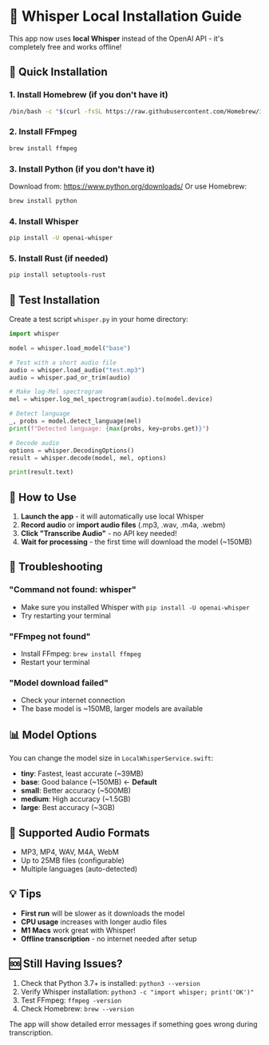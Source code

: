 # 🎯 Whisper Local Installation Guide

This app now uses **local Whisper** instead of the OpenAI API - it's completely free and works offline!

## 🚀 Quick Installation

### 1. Install Homebrew (if you don't have it)
```bash
/bin/bash -c "$(curl -fsSL https://raw.githubusercontent.com/Homebrew/install/HEAD/install.sh)"
```

### 2. Install FFmpeg
```bash
brew install ffmpeg
```

### 3. Install Python (if you don't have it)
Download from: https://www.python.org/downloads/
Or use Homebrew:
```bash
brew install python
```

### 4. Install Whisper
```bash
pip install -U openai-whisper
```

### 5. Install Rust (if needed)
```bash
pip install setuptools-rust
```

## 🧪 Test Installation

Create a test script `whisper.py` in your home directory:

```python
import whisper

model = whisper.load_model("base")

# Test with a short audio file
audio = whisper.load_audio("test.mp3")
audio = whisper.pad_or_trim(audio)

# Make log-Mel spectrogram
mel = whisper.log_mel_spectrogram(audio).to(model.device)

# Detect language
_, probs = model.detect_language(mel)
print(f"Detected language: {max(probs, key=probs.get)}")

# Decode audio
options = whisper.DecodingOptions()
result = whisper.decode(model, mel, options)

print(result.text)
```

## 📱 How to Use

1. **Launch the app** - it will automatically use local Whisper
2. **Record audio** or **import audio files** (.mp3, .wav, .m4a, .webm)
3. **Click "Transcribe Audio"** - no API key needed!
4. **Wait for processing** - the first time will download the model (~150MB)

## 🔧 Troubleshooting

### "Command not found: whisper"
- Make sure you installed Whisper with `pip install -U openai-whisper`
- Try restarting your terminal

### "FFmpeg not found"
- Install FFmpeg: `brew install ffmpeg`
- Restart your terminal

### "Model download failed"
- Check your internet connection
- The base model is ~150MB, larger models are available

## 📊 Model Options

You can change the model size in `LocalWhisperService.swift`:

- **tiny**: Fastest, least accurate (~39MB)
- **base**: Good balance (~150MB) ← **Default**
- **small**: Better accuracy (~500MB)
- **medium**: High accuracy (~1.5GB)
- **large**: Best accuracy (~3GB)

## 🎵 Supported Audio Formats

- MP3, MP4, WAV, M4A, WebM
- Up to 25MB files (configurable)
- Multiple languages (auto-detected)

## 💡 Tips

- **First run** will be slower as it downloads the model
- **CPU usage** increases with longer audio files
- **M1 Macs** work great with Whisper!
- **Offline transcription** - no internet needed after setup

## 🆘 Still Having Issues?

1. Check that Python 3.7+ is installed: `python3 --version`
2. Verify Whisper installation: `python3 -c "import whisper; print('OK')"`
3. Test FFmpeg: `ffmpeg -version`
4. Check Homebrew: `brew --version`

The app will show detailed error messages if something goes wrong during transcription.
